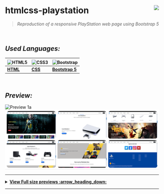 
# **htmlcss-playstation**    <img height="25" align="right" src="https://img.shields.io/badge/Made%20with-Markdown-1f425f.svg">


> _Reproduction of a responsive PlayStation web page using Bootstrap 5_


<br/>


## *_Used Languages:_*

|<img align="center" src="https://upload.wikimedia.org/wikipedia/commons/8/82/Devicon-html5-plain.svg" width="36" height="36" alt="HTML5" />|<img align="center" src="https://upload.wikimedia.org/wikipedia/commons/6/62/CSS3_logo.svg" width="36" height="36" align="center" alt="CSS3" /> |  <img align="center" src="https://upload.wikimedia.org/wikipedia/commons/b/b2/Bootstrap_logo.svg" width="36" height="36" align="center" alt="Bootstrap">|
|--|--|--|
| [**HTML**](https://developer.mozilla.org/en-US/docs/Glossary/HTML5) | [**CSS**](https://developer.mozilla.org/en-US/docs/Web/CSS) | [**Bootstrap 5**](https://getbootstrap.com) |

<br />

## *_Preview:_*

![Preview 1a](/previews/preview-playstation.gif)
![Preview 1b](/previews/ps-thumbnails.png)


--------


<details>  
  <summary><strong><ins> View Full size previews :arrow_heading_down: </summary></strong></ins>
  
  <br/>

  <img src="/previews/preview-playstation.png" alt="preview1" /> 
  <img src="/previews/preview-playstation2.png" alt="preview2" /> 
  <img src="/previews/preview-playstation3.png" alt="preview3" /> 
  <img src="/previews/preview-playstation4.png" alt="preview4" />  
  <img src="/previews/preview-playstation5.png" alt="preview5" /> 
  <img src="/previews/preview-playstation6.png" alt="preview6" /> 
  <img src="/previews/preview-playstation7.png" alt="preview7" /> 

</details>

--------
